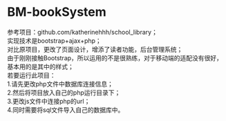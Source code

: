 # BM-bookSystem
参考项目：github.com/katherinehhh/school_library；  
实现技术是bootstrap+ajax+php；  
对比原项目，更改了页面设计，增添了读者功能，后台管理系统；  
由于刚刚接触Bootstrap，所以运用的不是很熟练，对于移动端的适配没有很好，基本用的是其中的样式；  
若要运行此项目：  
1.请先更改php文件中数据库连接信息；  
2.然后将项目放入自己的php运行目录下；  
3.更改js文件中连接php的url；  
4.同时需要将sql文件导入自己的数据库中。
